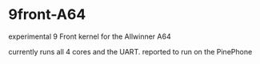 # 9front-A64
experimental 9 Front kernel for the Allwinner A64

currently runs all 4 cores and the UART.
reported to run on the PinePhone


